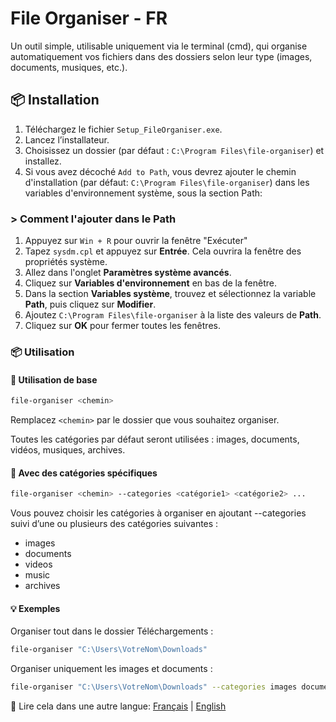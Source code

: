 # File Organiser - FR

Un outil simple, utilisable uniquement via le terminal (cmd), qui organise automatiquement vos fichiers dans des dossiers selon leur type (images, documents, musiques, etc.).

## 📦 Installation

1. Téléchargez le fichier `Setup_FileOrganiser.exe`.
2. Lancez l’installateur.
3. Choisissez un dossier (par défaut : `C:\Program Files\file-organiser`) et installez.
4. Si vous avez décoché `Add to Path`, vous devrez ajouter le chemin d'installation (par défaut: `C:\Program Files\file-organiser`) dans les variables d'environnement système, sous la section Path:
### > Comment l'ajouter dans le Path
   1. Appuyez sur `Win + R` pour ouvrir la fenêtre "Exécuter"
   2. Tapez `sysdm.cpl` et appuyez sur **Entrée**. Cela ouvrira la fenêtre des propriétés système.
   3. Allez dans l'onglet **Paramètres système avancés**.
   4. Cliquez sur **Variables d'environnement** en bas de la fenêtre.
   5. Dans la section **Variables système**, trouvez et sélectionnez la variable **Path**, puis cliquez sur **Modifier**.
   6. Ajoutez `C:\Program Files\file-organiser` à la liste des valeurs de **Path**.
   7. Cliquez sur **OK** pour fermer toutes les fenêtres.

### 📦 Utilisation

#### 🔹 Utilisation de base

```bash
file-organiser <chemin>
```

Remplacez `<chemin>` par le dossier que vous souhaitez organiser.

Toutes les catégories par défaut seront utilisées : images, documents, vidéos, musiques, archives.

#### 🔹 Avec des catégories spécifiques
```bash
file-organiser <chemin> --categories <catégorie1> <catégorie2> ...
```
Vous pouvez choisir les catégories à organiser en ajoutant --categories suivi d’une ou plusieurs des catégories suivantes :
- images
- documents
- videos
- music
- archives

#### 💡 Exemples
Organiser tout dans le dossier Téléchargements :
```bash
file-organiser "C:\Users\VotreNom\Downloads"
```

Organiser uniquement les images et documents :
```bash
file-organiser "C:\Users\VotreNom\Downloads" --categories images documents
```

📘 Lire cela dans une autre langue: [Français](README.fr.md) | [English](README.md)
